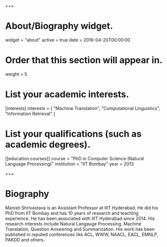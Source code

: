 +++
# About/Biography widget.
widget = "about"
active = true
date = 2016-04-20T00:00:00

# Order that this section will appear in.
weight = 5

# List your academic interests.
[interests]
  interests = [
    "Machine Translation",
    "Computational Linguistics",
    "Information Retrieval"
  ]

# List your qualifications (such as academic degrees).
[[education.courses]]
  course = "PhD in Computer Science (Natural Language Processing)"
  institution = "IIT Bombay"
  year = 2013

+++

# Biography

Manish Shrivastava is an Assistant Professor at IIIT Hyderabad. He did his PhD from IIT Bombay and has 10 years of research and teaching experience. He has been associated with IIIT Hyderabad since 2014. His research interests include Natural Langauge Processing, Machine Translation, Question Answering and Summarization. His work has been published in reputed conferences like ACL, WWW, NAACL, EACL, EMNLP, PAKDD and others.

